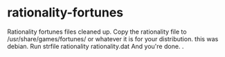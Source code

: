 rationality-fortunes
====================

Rationality fortunes files cleaned up.
Copy the rationality file to /usr/share/games/fortunes/ or whatever it is for your distribution. this was debian.
Run strfile rationality rationality.dat
And you're done.
.
